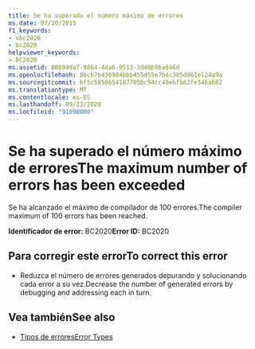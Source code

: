 ```yaml
---
title: Se ha superado el número máximo de errores
ms.date: 07/20/2015
f1_keywords:
- vbc2020
- bc2020
helpviewer_keywords:
- BC2020
ms.assetid: 08694da7-9864-4da6-9513-3d40b9ba046d
ms.openlocfilehash: 8bcb7b436984bbb455d55e7b4c305d061e124a9a
ms.sourcegitcommit: bf5c5850654187705bc94cc40ebfb62fe346ab02
ms.translationtype: MT
ms.contentlocale: es-ES
ms.lasthandoff: 09/23/2020
ms.locfileid: "91098000"
---
```

# <a name="the-maximum-number-of-errors-has-been-exceeded"></a><span data-ttu-id="c38be-102">Se ha superado el número máximo de errores</span><span class="sxs-lookup"><span data-stu-id="c38be-102">The maximum number of errors has been exceeded</span></span>

<span data-ttu-id="c38be-103">Se ha alcanzado el máximo de compilador de 100 errores.</span><span class="sxs-lookup"><span data-stu-id="c38be-103">The compiler maximum of 100 errors has been reached.</span></span>  
  
 <span data-ttu-id="c38be-104">**Identificador de error:** BC2020</span><span class="sxs-lookup"><span data-stu-id="c38be-104">**Error ID:** BC2020</span></span>  
  
## <a name="to-correct-this-error"></a><span data-ttu-id="c38be-105">Para corregir este error</span><span class="sxs-lookup"><span data-stu-id="c38be-105">To correct this error</span></span>  
  
- <span data-ttu-id="c38be-106">Reduzca el número de errores generados depurando y solucionando cada error a su vez.</span><span class="sxs-lookup"><span data-stu-id="c38be-106">Decrease the number of generated errors by debugging and addressing each in turn.</span></span>  
  
## <a name="see-also"></a><span data-ttu-id="c38be-107">Vea también</span><span class="sxs-lookup"><span data-stu-id="c38be-107">See also</span></span>

- [<span data-ttu-id="c38be-108">Tipos de errores</span><span class="sxs-lookup"><span data-stu-id="c38be-108">Error Types</span></span>](../programming-guide/language-features/error-types.md)
